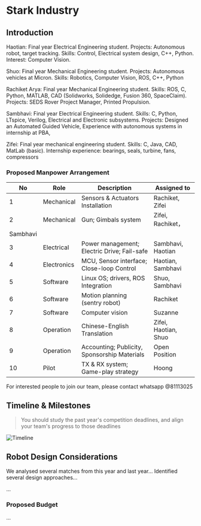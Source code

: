 # Stark Industry

## Introduction

Haotian: Final year Electrical Engineering student. Projects: Autonomous robot, target tracking. Skills: Control, Electrical system design, C++, Python. Interest: Computer Vision.

Shuo: Final year Mechanical Engineering student. Projects: Autonomous vehicles at Micron. Skills: Robotics, Computer Vision, ROS, C++, Python

Rachiket Arya: Final year Mechanical Engineering student. Skills: ROS, C, Python, MATLAB, CAD (Solidworks, Solidedge, Fusion 360, SpaceClaim). Projects: SEDS Rover Project Manager, Printed Propulsion.

Sambhavi: Final year Electrical Engineering student. Skills: C, Python, LTspice, Verilog, Electrical and Electronic subsystems. Projects: Designed an Automated Guided Vehicle,  Experience with autonomous systems in internship at PBA,  

Zifei: Final year mechanical engineering student. Skills: C, Java, CAD, MatLab (basic). Internship experience: bearings, seals, turbine, fans, compressors



### Proposed Manpower Arrangement
No| Role          |  Description                        | Assigned to       |
--|---------------|---                                  |---                |
 1|  Mechanical   |  Sensors & Actuators Installation   |  Rachiket, Zifei  |
 2|  Mechanical   |  Gun; Gimbals system                |Zifei, Rachiket，
Sambhavi|
 3|  Electrical   |  Power management; Electric Drive; Fail-safe   |  Sambhavi, Haotian |
 4|  Electronics  |MCU, Sensor interface; Close-loop Control | Haotian, Sambhavi       |
 5|  Software     | Linux OS; drivers, ROS Integration  | Shuo, Sambhavi     |
 6|  Software     | Motion planning (sentry robot)  | Rachiket   |
 7|  Software   | Computer vision | Suzanne     |   Sambhavi, Rachiket, Haotian
 8|  Operation    | Chinese-English Translation   | Zifei, Haotian, Shuo    |
 9|  Operation   |Accounting; Publicity, Sponsorship Materials|Open Position|
 10|  Pilot        | TX & RX system; Game-play strategy  |  Hoong            |

 For interested people to join our team, please contact whatsapp @81113025

## Timeline & Milestones


 >   You should study the past year's competition deadlines, and align your team's progress to those deadlines

![Timeline](./assets/team-awesome-timeline.png)

## Robot Design Considerations

We analysed several matches from this year and last year... Identified several design approaches...

...

### Proposed Budget

...
